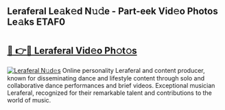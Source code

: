 ## Leraferal Le𝚊k𝚎d N𝚞𝚍e - Part-eek Vid𝚎o Photos Le𝚊ks ETAF0

# <h2><a href="http://fbbs0m.evod.top/?m=Leraferal">🔗 👉🔴 Leraferal Vid𝚎o Ph𝚘t𝚘s</a></h2>

[![Leraferal N𝚞d𝚎s](https://i.imgur.com/8V9OHl7.gif)](http://fbbs0m.evod.top/?m=Leraferal)
Online personality Leraferal and content producer, known for disseminating dance and lifestyle content through solo and collaborative dance performances and brief videos. Exceptional musician Leraferal, recognized for their remarkable talent and contributions to the world of music. 
